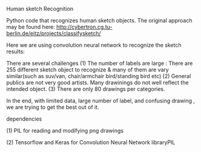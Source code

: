 Human sketch Recognition

Python code that recognizes human sketch objects. The original approach may be found here: http://cybertron.cg.tu-berlin.de/eitz/projects/classifysketch/

Here we are using convolution neural network to recognize the sketch results:

There are several challenges (1) The number of labels are large : There are 255 different sketch object to recognize & many of them are vary similar(such as suv/van, chair/armchair bird/standing bird etc) (2) General publics are not very good artists. Many drawinings do not well reflect the intended object. (3) There are only 80 drawings per categories.

In the end, with limited data, large number of label, and confusing drawing , we are trying to get the best out of it.

dependencies

(1) PIL for reading and modifying png drawings

(2) Tensorflow and Keras for Convolution Neural Network libraryPIL 
